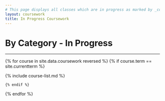 ```yaml
---
# This page displays all classes which are in progress as marked by _config.yml
layout: coursework
title: In Progress Coursework
---
```


# By Category - In Progress
-----

{% for course in site.data.coursework reversed %}
    {% if course.term == site.currentterm %}

{% include course-list.md %}

    {% endif %}
{% endfor %}
